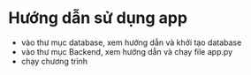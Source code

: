 # Hướng dẫn sử dụng app
- vào thư mục database, xem hướng dẫn và khởi tạo database
- vào thư mục Backend, xem hướng dẫn và chạy file app.py
- chạy chương trình
